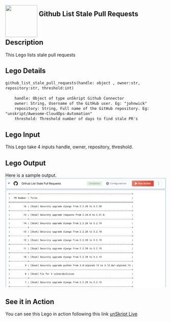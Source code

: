 [<img align="left" src="https://unskript.com/assets/favicon.png" width="100" height="100" style="padding-right: 5px">](https://unskript.com/assets/favicon.png) 
<h2>Github List Stale Pull Requests</h2>

<br>

## Description
This Lego lists stale pull requests

## Lego Details

    github_list_stale_pull_requests(handle: object , owner:str, repository:str, threshold:int)

        handle: Object of type unSkript Github Connector
        owner: String, Username of the GitHub user. Eg: "johnwick"
        repository: String, Full name of the GitHub repository. Eg: "unskript/Awesome-CloudOps-Automation"
        threshold: Threshold number of days to find stale PR's
    
## Lego Input
This Lego take 4 inputs handle, owner, repository, threshold.

## Lego Output
Here is a sample output.
<img src="./1.png">


## See it in Action

You can see this Lego in action following this link [unSkript Live](https://us.app.unskript.io)